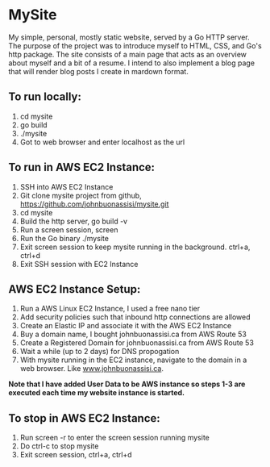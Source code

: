 # MySite

My simple, personal, mostly static website, served by a Go HTTP server. The
purpose of the project was to introduce myself to HTML, CSS, and Go's http
package. The site consists of a main page that acts as an overview about myself
and a bit of a resume. I intend to also implement a blog page that will render
blog posts I create in mardown format.

## To run locally:
1. cd mysite
2. go build
3. ./mysite
4. Got to web browser and enter localhost as the url

## To run in AWS EC2 Instance:
1. SSH into AWS EC2 Instance
1. Git clone mysite project from github, https://github.com/johnbuonassisi/mysite.git
2. cd mysite
3. Build the http server, go build -v
4. Run a screen session, screen
5. Run the Go binary ./mysite
6. Exit screen session to keep mysite running in the background. ctrl+a, ctrl+d
7. Exit SSH session with EC2 Instance

## AWS EC2 Instance Setup:
1. Run a AWS Linux EC2 Instance, I used a free nano tier
2. Add security policies such that inbound http connections are allowed
3. Create an Elastic IP and associate it with the AWS EC2 Instance
4. Buy a domain name, I bought johnbuonassisi.ca from AWS Route 53
5. Create a Registered Domain for johnbuonassisi.ca from AWS Route 53
6. Wait a while (up to 2 days) for DNS propogation
7. With mysite running in the EC2 instance, navigate to the domain in a web 
   browser. Like www.johnbuonassisi.ca.

**Note that I have added User Data to be AWS instance so steps 1-3 are executed 
each time my website instance is started.**

## To stop in AWS EC2 Instance:
1. Run screen -r to enter the screen session running mysite
2. Do ctrl-c to stop mysite
3. Exit screen session, ctrl+a, ctrl+d
